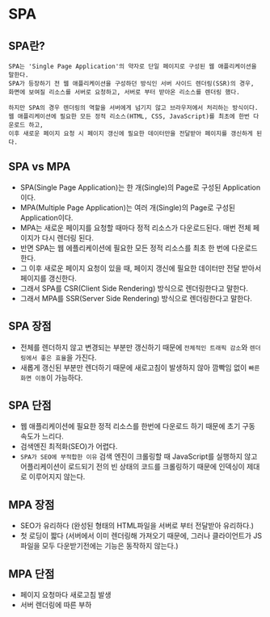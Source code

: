 # SPA

## SPA란?

```
SPA는 'Single Page Application'의 약자로 단일 페이지로 구성된 웹 애플리케이션을 말한다.
SPA가 등장하기 전 웹 애플리케이션을 구성하던 방식인 서버 사이드 렌더링(SSR)의 경우,
화면에 보여질 리소스를 서버로 요청하고, 서버로 부터 받아온 리소스를 렌더링 했다.

하지만 SPA의 경우 렌더링의 역할을 서버에게 넘기지 않고 브라우저에서 처리하는 방식이다.
웹 애플리케이션에 필요한 모든 정적 리소스(HTML, CSS, JavaScript)를 최초에 한번 다운로드 하고,
이후 새로운 페이지 요청 시 페이지 갱신에 필요한 데이터만을 전달받아 페이지를 갱신하게 된다.
```

## SPA vs MPA

- SPA(Single Page Application)는 한 개(Single)의 Page로 구성된 Application이다.
- MPA(Multiple Page Application)는 여러 개(Single)의 Page로 구성된 Application이다.
- MPA는 새로운 페이지를 요청할 때마다 정적 리소스가 다운로드된다. 매번 전체 페이지가 다시 렌더링 된다.
- 반면 SPA는 웹 에플리케이션에 필요한 모든 정적 리소스를 최초 한 번에 다운로드한다.
- 그 이후 새로운 페이지 요청이 있을 때, 페이지 갱신에 필요한 데이터만 전달 받아서 페이지를 갱신한다.
- 그래서 SPA를 CSR(Client Side Rendering) 방식으로 렌더링한다고 말한다.
- 그래서 MPA를 SSR(Server Side Rendering) 방식으로 렌더링한다고 말한다.

## SPA 장점

- 전체를 렌더하지 않고 변경되는 부분만 갱신하기 때문에 `전체적인 트래픽 감소`와 `렌더링에서 좋은 효율`을 가진다.
- 새롭게 갱신된 부분만 렌더하기 때문에 새로고침이 발생하지 않아 깜빡임 없이 `빠른 화면 이동`이 가능하다.

## SPA 단점

- 웹 애플리케이션에 필요한 정적 리소스를 한번에 다운로드 하기 때문에 초기 구동 속도가 느리다.
- 검색엔진 최적화(SEO)가 어렵다.
- `SPA가 SEO에 부적합한 이유` 검색 엔진이 크롤링할 때 JavaScript를 실행하지 않고 어플리케이션이 로드되기 전의 빈 상태의 코드를 크롤링하기 때문에 인덱싱이 제대로 이루어지지 않는다.

## MPA 장점

- SEO가 유리하다 (완성된 형태의 HTML파일을 서버로 부터 전달받아 유리하다.)
- 첫 로딩이 짧다 (서버에서 이미 렌더링해 가져오기 때문에, 그러나 클라이언트가 JS파일을 모두 다운받기전에는 기능은 동작하지 않는다.)

## MPA 단점

- 페이지 요청마다 새로고침 발생
- 서버 렌더링에 따른 부하
